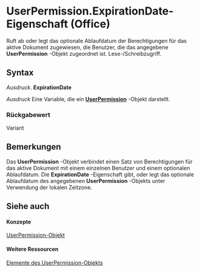 
# UserPermission.ExpirationDate-Eigenschaft (Office)

Ruft ab oder legt das optionale Ablaufdatum der Berechtigungen für das aktive Dokument zugewiesen, die Benutzer, die das angegebene  **UserPermission** -Objekt zugeordnet ist. Lese-/Schreibzugriff.


## Syntax

 _Ausdruck_. **ExpirationDate**

 _Ausdruck_ Eine Variable, die ein **[UserPermission](24378204-2fdd-47ba-2080-fbc409955325.md)** -Objekt darstellt.


### Rückgabewert

Variant


## Bemerkungen

Das  **UserPermission** -Objekt verbindet einen Satz von Berechtigungen für das aktive Dokument mit einem einzelnen Benutzer und einem optionalen Ablaufdatum. Die **ExpirationDate** -Eigenschaft gibt, oder legt das optionale Ablaufdatum des angegebenen **UserPermission** -Objekts unter Verwendung der lokalen Zeitzone.


## Siehe auch


#### Konzepte


[UserPermission-Objekt](24378204-2fdd-47ba-2080-fbc409955325.md)
#### Weitere Ressourcen


[Elemente des UserPermission-Objekts](http://msdn.microsoft.com/library/b9fdae9a-719b-9e1d-42aa-7553de91f9d1%28Office.15%29.aspx)